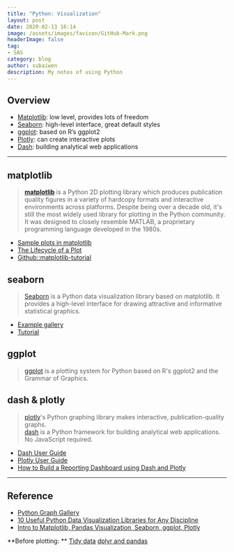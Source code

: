 ```yaml
---
title: "Python: Visualization"
layout: post
date: 2020-02-13 16:14
image: /assets/images/favicon/GitHub-Mark.png
headerImage: false
tag:
- SAS
category: blog
author: subaiwen
description: My notes of using Python
---
```


## Overview
- [Matplotlib](#matplotlib): low level, provides lots of freedom
- [Seaborn](#seaborn): high-level interface, great default styles
- [ggplot](#ggplot): based on R’s ggplot2
- [Plotly](#plotly): can create interactive plots
- [Dash](#dash): building analytical web applications

---

## matplotlib
> [**matplotlib**](https://matplotlib.org) is a Python 2D plotting library which produces publication quality figures in a variety of hardcopy formats and interactive environments across platforms. Despite being over a decade old, it's still the most widely used library for plotting in the Python community. It was designed to closely resemble MATLAB, a proprietary programming language developed in the 1980s.

- [Sample plots in matplotlib](https://matplotlib.org/tutorials/introductory/sample_plots.html#sphx-glr-tutorials-introductory-sample-plots-py)  
- [The Lifecycle of a Plot](https://matplotlib.org/tutorials/introductory/lifecycle.html#sphx-glr-tutorials-introductory-lifecycle-py)  
- [Github::matplotlib-tutorial](https://github.com/rougier/matplotlib-tutorial)

## seaborn
> [Seaborn](https://seaborn.pydata.org) is a Python data visualization library based on matplotlib. It provides a high-level interface for drawing attractive and informative statistical graphics.

- [Example gallery](https://seaborn.pydata.org/examples/index.html#example-gallery)  
- [Tutorial](https://seaborn.pydata.org/tutorial.html)

## ggplot
> [ggplot](http://ggplot.yhathq.com) is a plotting system for Python based on R's ggplot2 and the Grammar of Graphics.



## dash & plotly
> [plotly](https://plot.ly/python/)'s Python graphing library makes interactive, publication-quality graphs.  
> [dash](https://dash.plot.ly) is a Python framework for building analytical web applications. No JavaScript required.

- [Dash User Guide](https://dash.plot.ly/getting-started)
- [Plotly User Guide](https://plot.ly/python/creating-and-updating-figures/)
- [How to Build a Reporting Dashboard using Dash and Plotly](https://towardsdatascience.com/how-to-build-a-complex-reporting-dashboard-using-dash-and-plotl-4f4257c18a7f)

---
## Reference
- [Python Graph Gallery](https://python-graph-gallery.com)
- [10 Useful Python Data Visualization Libraries for Any Discipline](https://mode.com/blog/python-data-visualization-libraries/)
- [Intro to Matplotlib, Pandas Visualization, Seaborn, ggplot, Plotly](https://towardsdatascience.com/introduction-to-data-visualization-in-python-89a54c97fbed)

**Before plotting: **
[Tidy data](https://tomaugspurger.github.io/modern-5-tidy.html)
[dplyr and pandas](https://tomaugspurger.github.io/dplry-pandas.html)
